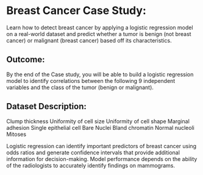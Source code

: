 # Breast Cancer Case Study:
Learn how to detect breast cancer by applying a logistic regression model on a real-world dataset and predict whether a tumor is benign (not breast cancer) or malignant (breast cancer) based off its characteristics.

## Outcome:
By the end of the Case study, you will be able to build a logistic regression model to identify correlations between the following 9 independent variables and the class of the tumor (benign or malignant).

## Dataset Description:
Clump thickness
Uniformity of cell size
Uniformity of cell shape
Marginal adhesion
Single epithelial cell
Bare Nuclei
Bland chromatin
Normal nucleoli
Mitoses

Logistic regression can identify important predictors of breast cancer using odds ratios and generate confidence intervals that provide additional information for decision-making. Model performance depends on the ability of the radiologists to accurately identify findings on mammograms.